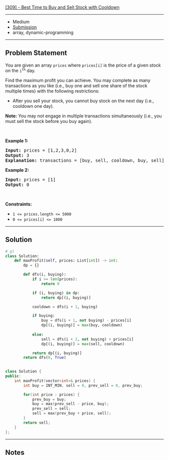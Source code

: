 [[309] - Best Time to Buy and Sell Stock with Cooldown](https://leetcode.com/problems/best-time-to-buy-and-sell-stock-with-cooldown)

---

- Medium
- [Submission]()
- array, dynamic-programming

---

## Problem Statement

<p>You are given an array <code>prices</code> where <code>prices[i]</code> is the price of a given stock on the <code>i<sup>th</sup></code> day.</p>

<p>Find the maximum profit you can achieve. You may complete as many transactions as you like (i.e., buy one and sell one share of the stock multiple times) with the following restrictions:</p>

<ul>
	<li>After you sell your stock, you cannot buy stock on the next day (i.e., cooldown one day).</li>
</ul>

<p><strong>Note:</strong> You may not engage in multiple transactions simultaneously (i.e., you must sell the stock before you buy again).</p>

<p>&nbsp;</p>
<p><strong class="example">Example 1:</strong></p>

<pre>
<strong>Input:</strong> prices = [1,2,3,0,2]
<strong>Output:</strong> 3
<strong>Explanation:</strong> transactions = [buy, sell, cooldown, buy, sell]
</pre>

<p><strong class="example">Example 2:</strong></p>

<pre>
<strong>Input:</strong> prices = [1]
<strong>Output:</strong> 0
</pre>

<p>&nbsp;</p>
<p><strong>Constraints:</strong></p>

<ul>
	<li><code>1 &lt;= prices.length &lt;= 5000</code></li>
	<li><code>0 &lt;= prices[i] &lt;= 1000</code></li>
</ul>


---

## Solution

```py
# gl
class Solution:
    def maxProfit(self, prices: List[int]) -> int:
        dp = {}

        def dfs(i, buying):
            if i >= len(prices):
                return 0

            if (i, buying) in dp:
                return dp[(i, buying)]

            cooldown = dfs(i + 1, buying)

            if buying:
                buy = dfs(i + 1, not buying) - prices[i]
                dp[(i, buying)] = max(buy, cooldown)
            
            else:
                sell = dfs(i + 2, not buying) + prices[i]
                dp[(i, buying)] = max(sell, cooldown)

            return dp[(i, buying)]
        return dfs(0, True)
      
```
```cpp
class Solution {
public:
    int maxProfit(vector<int>& prices) {
        int buy = INT_MIN, sell = 0, prev_sell = 0, prev_buy;

        for(int price : prices) {
            prev_buy = buy;
            buy = max(prev_sell - price, buy);
            prev_sell = sell;
            sell = max(prev_buy + price, sell);
        }
        return sell;        
    }
};
```

---

## Notes

